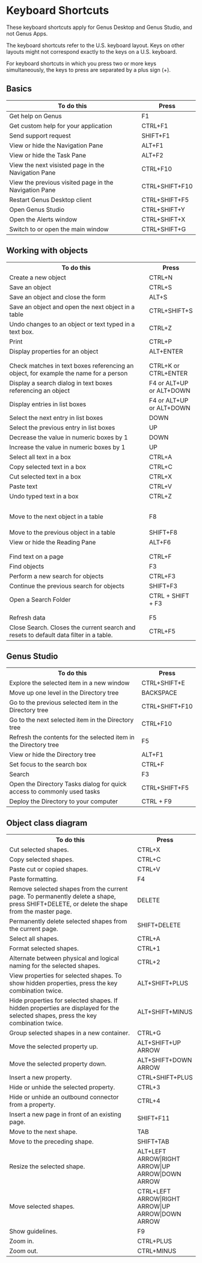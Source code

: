 # Keyboard Shortcuts

These keyboard shortcuts apply for Genus Desktop and Genus Studio, and not Genus Apps.

The keyboard shortcuts refer to the U.S. keyboard layout. Keys on other layouts might not correspond exactly to the keys on a U.S. keyboard.

For keyboard shortcuts in which you press two or more keys simultaneously, the keys to press are separated by a plus sign (+).

## Basics

| To do this                                               | Press          |
| -------------------------------------------------------- | -------------- |
| Get help on Genus                                        | F1             |
| Get custom help for your application                     | CTRL+F1        |
| Send support request                                     | SHIFT+F1       |
| View or hide the Navigation Pane                         | ALT+F1         |
| View or hide the Task Pane                               | ALT+F2         |
| View the next visisted page in the Navigation Pane       | CTRL+F10       |
| View the previous visited page in the Navigation Pane    | CTRL+SHIFT+F10 |
| Restart Genus Desktop client                             | CTRL+SHIFT+F5  |
| Open Genus Studio                                        | CTRL+SHIFT+Y   |
| Open the Alerts window                                   | CTRL+SHIFT+X   |
| Switch to or open the main window                        | CTRL+SHIFT+G   |

## Working with objects

<table style="WIDTH: 100%">

<tbody>

<tr>

<th>To do this</th>

<th>Press</th>

</tr>

<tr>

<td>Create a new object</td>

<td>CTRL+N</td>

</tr>

<tr>

<td>Save an object</td>

<td>CTRL+S</td>

</tr>

<tr>

<td>Save an object and close the form</td>

<td>ALT+S</td>

</tr>

<tr>

<td>Save an object and open the next object in a table</td>

<td>CTRL+SHIFT+S</td>

</tr>

<tr>

<td>Undo changes to an object or text typed in a text box.</td>

<td>CTRL+Z</td>

</tr>

<tr>

<td>Print</td>

<td>CTRL+P</td>

</tr>

<tr>

<td>Display properties for an object</td>

<td>ALT+ENTER</td>

</tr>

<tr>

<td></td>

<td></td>

</tr>

<tr>

<td></td>

<td></td>

</tr>

<tr>

<td>Check matches in text boxes referencing an object, for example the name for a person</td>

<td>CTRL+K or CTRL+ENTER</td>

</tr>

<tr>

<td>Display a search dialog in text boxes referencing an object</td>

<td>F4 or ALT+UP or ALT+DOWN</td>

</tr>

<tr>

<td>Display entries in list boxes</td>

<td>F4 or ALT+UP or ALT+DOWN</td>

</tr>

<tr>

<td>Select the next entry in list boxes</td>

<td>DOWN</td>

</tr>

<tr>

<td>Select the previous entry in list boxes</td>

<td>UP</td>

</tr>

<tr>

<td>Decrease the value in numeric boxes by 1</td>

<td>DOWN</td>

</tr>

<tr>

<td>Increase the value in numeric boxes by 1</td>

<td>UP</td>

</tr>

<tr>

<td>Select all text in a box</td>

<td>CTRL+A</td>

</tr>

<tr>

<td>Copy selected text in a box</td>

<td>CTRL+C</td>

</tr>

<tr>

<td>Cut selected text in a box</td>

<td>CTRL+X</td>

</tr>

<tr>

<td>Paste text</td>

<td>CTRL+V</td>

</tr>

<tr>

<td>Undo typed text in a box</td>

<td>CTRL+Z</td>

</tr>

<tr>

<td></td>

<td></td>

</tr>

<tr>

<td></td>

<td></td>

</tr>

<tr>

<td>Move to the next object in a table</td>

<td>

F8

</td>

</tr>

<tr>

<td>Move to the previous object in a table</td>

<td>SHIFT+F8</td>

</tr>

<tr>

<td>View or hide the Reading Pane</td>

<td>ALT+F6</td>

</tr>

<tr>

<td></td>

<td></td>

</tr>

<tr>

<td></td>

<td></td>

</tr>

<tr>

<td>Find text on a page</td>

<td>CTRL+F</td>

</tr>

<tr>

<td>Find objects</td>

<td>F3</td>

</tr>

<tr>

<td>Perform a new search for objects</td>

<td>CTRL+F3</td>

</tr>

<tr>

<td>Continue the previous search for objects</td>

<td>SHIFT+F3</td>

</tr>

<tr>

<td>Open a Search Folder</td>

<td>CTRL + SHIFT + F3</td>

</tr>

<tr>

<td></td>

<td></td>

</tr>

<tr>

<td></td>

<td></td>

</tr>

<tr>

<td>Refresh data</td>

<td>F5</td>

</tr>

<tr>

<td>Close Search. Closes the current search and resets to default data filter in a table.</td>

<td>CTRL+F5</td>

</tr>

</tbody>

<colgroup><col width="80%" style="WIDTH: 80%"><col width="20%" style="WIDTH: 20%"></colgroup></table>



## Genus Studio

<table style="WIDTH: 100%">

<tbody>

<tr>

<th>To do this</th>

<th>Press</th>

</tr>

<tr>

<td>Explore the selected item in a new window</td>

<td>CTRL+SHIFT+E</td>

</tr>

<tr>

<td>Move up one level in the Directory tree</td>

<td>BACKSPACE</td>

</tr>

<tr>

<td>Go to the previous selected item in the Directory tree</td>

<td>CTRL+SHIFT+F10</td>

</tr>

<tr>

<td>Go to the next selected item in the Directory tree</td>

<td>CTRL+F10</td>

</tr>

<tr>

<td>Refresh the contents for the selected item in the Directory tree</td>

<td>F5</td>

</tr>

<tr>

<td>View or hide the Directory tree</td>

<td>ALT+F1</td>

</tr>

<tr>

<td>Set focus to the search box</td>

<td>CTRL+F</td>

</tr>

<tr>

<td>Search</td>

<td>F3</td>

</tr>

<tr>

<td>Open the Directory Tasks dialog for quick access to commonly used tasks</td>

<td>CTRL+SHIFT+F5</td>

</tr>

<tr>

<td>Deploy the Directory to your computer</td>

<td>CTRL + F9</td>

</tr>

</tbody>

<colgroup><col width="80%" style="WIDTH: 80%"><col width="20%" style="WIDTH: 20%"></colgroup></table>



## Object class diagram

<table style="WIDTH: 100%">

<tbody>

<tr>

<th>To do this</th>

<th>Press</th>

</tr>

<tr>

<td>Cut selected shapes.</td>

<td>CTRL+X</td>

</tr>

<tr>

<td>Copy selected shapes.</td>

<td>CTRL+C</td>

</tr>

<tr>

<td>Paste cut or copied shapes.</td>

<td>CTRL+V</td>

</tr>

<tr>

<td>Paste formatting.</td>

<td>F4</td>

</tr>

<tr>

<td>Remove selected shapes from the current page. To permanently delete a shape, press SHIFT+DELETE, or delete the shape from the master page.</td>

<td>DELETE</td>

</tr>

<tr>

<td>Permanently delete selected shapes from the current page.</td>

<td>SHIFT+DELETE</td>

</tr>

<tr>

<td>Select all shapes.</td>

<td>CTRL+A</td>

</tr>

<tr>

<td>Format selected shapes.</td>

<td>CTRL+1</td>

</tr>

<tr>

<td>Alternate between physical and logical naming for the selected shapes.</td>

<td>CTRL+2</td>

</tr>

<tr>

<td>View properties for selected shapes. To show hidden properties, press the key combination twice.</td>

<td>ALT+SHIFT+PLUS</td>

</tr>

<tr>

<td>Hide properties for selected shapes. If hidden properties are displayed for the selected shapes, press the key combination twice.</td>

<td>ALT+SHIFT+MINUS</td>

</tr>

<tr>

<td>Group selected shapes in a new container.</td>

<td>CTRL+G</td>

</tr>

<tr>

<td>Move the selected property up.</td>

<td>ALT+SHIFT+UP ARROW</td>

</tr>

<tr>

<td>Move the selected property down.</td>

<td>ALT+SHIFT+DOWN ARROW</td>

</tr>

<tr>

<td>Insert a new property.</td>

<td>CTRL+SHIFT+PLUS</td>

</tr>

<tr>

<td>Hide or unhide the selected property.</td>

<td>CTRL+3</td>

</tr>

<tr>

<td>Hide or unhide an outbound connector from a property.</td>

<td>CTRL+4</td>

</tr>

<tr>

<td>Insert a new page in front of an existing page.</td>

<td>SHIFT+F11</td>

</tr>

<tr>

<td>Move to the next shape.</td>

<td>TAB</td>

</tr>

<tr>

<td>Move to the preceding shape.</td>

<td>SHIFT+TAB</td>

</tr>

<tr>

<td>Resize the selected shape.</td>

<td>ALT+LEFT ARROW|RIGHT ARROW|UP ARROW|DOWN ARROW</td>

</tr>

<tr>

<td>Move selected shapes.</td>

<td>CTRL+LEFT ARROW|RIGHT ARROW|UP ARROW|DOWN ARROW</td>

</tr>

<tr>

<td>Show guidelines.</td>

<td>F9</td>

</tr>

<tr>

<td>Zoom in.</td>

<td>CTRL+PLUS</td>

</tr>

<tr>

<td>Zoom out.</td>

<td>CTRL+MINUS</td>

</tr>

</tbody>

<colgroup><col width="80%" style="WIDTH: 80%"><col width="20%" style="WIDTH: 20%"></colgroup></table>

